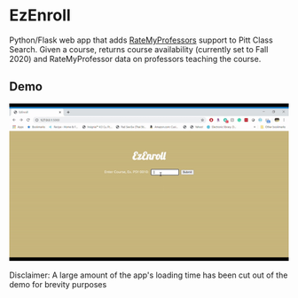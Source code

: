 # EzEnroll
Python/Flask web app that adds [RateMyProfessors](https://www.ratemyprofessors.com/) support to Pitt Class Search. Given a course, returns course availability (currently set to Fall 2020) and RateMyProfessor data on professors teaching the course.

## Demo
<img src = "https://github.com/Akisanya/EzEnroll/blob/master/demo.gif" alt="demo gif"/>

Disclaimer: A large amount of the app's loading time has been cut out of the demo for brevity purposes
